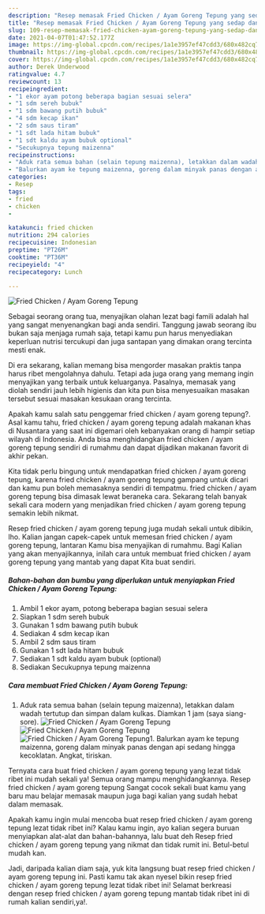 ```yaml
---
description: "Resep memasak Fried Chicken / Ayam Goreng Tepung yang sedap dan Mudah Dibuat"
title: "Resep memasak Fried Chicken / Ayam Goreng Tepung yang sedap dan Mudah Dibuat"
slug: 109-resep-memasak-fried-chicken-ayam-goreng-tepung-yang-sedap-dan-mudah-dibuat
date: 2021-04-07T01:47:52.177Z
image: https://img-global.cpcdn.com/recipes/1a1e3957ef47cdd3/680x482cq70/fried-chicken-ayam-goreng-tepung-foto-resep-utama.jpg
thumbnail: https://img-global.cpcdn.com/recipes/1a1e3957ef47cdd3/680x482cq70/fried-chicken-ayam-goreng-tepung-foto-resep-utama.jpg
cover: https://img-global.cpcdn.com/recipes/1a1e3957ef47cdd3/680x482cq70/fried-chicken-ayam-goreng-tepung-foto-resep-utama.jpg
author: Derek Underwood
ratingvalue: 4.7
reviewcount: 13
recipeingredient:
- "1 ekor ayam potong beberapa bagian sesuai selera"
- "1 sdm sereh bubuk"
- "1 sdm bawang putih bubuk"
- "4 sdm kecap ikan"
- "2 sdm saus tiram"
- "1 sdt lada hitam bubuk"
- "1 sdt kaldu ayam bubuk optional"
- "Secukupnya tepung maizenna"
recipeinstructions:
- "Aduk rata semua bahan (selain tepung maizenna), letakkan dalam wadah tertutup dan simpan dalam kulkas. Diamkan 1 jam (saya siang-sore)."
- "Balurkan ayam ke tepung maizenna, goreng dalam minyak panas dengan api sedang hingga kecoklatan. Angkat, tiriskan."
categories:
- Resep
tags:
- fried
- chicken
- 

katakunci: fried chicken  
nutrition: 294 calories
recipecuisine: Indonesian
preptime: "PT26M"
cooktime: "PT36M"
recipeyield: "4"
recipecategory: Lunch

---
```



![Fried Chicken / Ayam Goreng Tepung](https://img-global.cpcdn.com/recipes/1a1e3957ef47cdd3/680x482cq70/fried-chicken-ayam-goreng-tepung-foto-resep-utama.jpg)

Sebagai seorang orang tua, menyajikan olahan lezat bagi famili adalah hal yang sangat menyenangkan bagi anda sendiri. Tanggung jawab seorang ibu bukan saja menjaga rumah saja, tetapi kamu pun harus menyediakan keperluan nutrisi tercukupi dan juga santapan yang dimakan orang tercinta mesti enak.

Di era  sekarang, kalian memang bisa mengorder masakan praktis tanpa harus ribet mengolahnya dahulu. Tetapi ada juga orang yang memang ingin menyajikan yang terbaik untuk keluarganya. Pasalnya, memasak yang diolah sendiri jauh lebih higienis dan kita pun bisa menyesuaikan masakan tersebut sesuai masakan kesukaan orang tercinta. 



Apakah kamu salah satu penggemar fried chicken / ayam goreng tepung?. Asal kamu tahu, fried chicken / ayam goreng tepung adalah makanan khas di Nusantara yang saat ini digemari oleh kebanyakan orang di hampir setiap wilayah di Indonesia. Anda bisa menghidangkan fried chicken / ayam goreng tepung sendiri di rumahmu dan dapat dijadikan makanan favorit di akhir pekan.

Kita tidak perlu bingung untuk mendapatkan fried chicken / ayam goreng tepung, karena fried chicken / ayam goreng tepung gampang untuk dicari dan kamu pun boleh memasaknya sendiri di tempatmu. fried chicken / ayam goreng tepung bisa dimasak lewat beraneka cara. Sekarang telah banyak sekali cara modern yang menjadikan fried chicken / ayam goreng tepung semakin lebih nikmat.

Resep fried chicken / ayam goreng tepung juga mudah sekali untuk dibikin, lho. Kalian jangan capek-capek untuk memesan fried chicken / ayam goreng tepung, lantaran Kamu bisa menyajikan di rumahmu. Bagi Kalian yang akan menyajikannya, inilah cara untuk membuat fried chicken / ayam goreng tepung yang mantab yang dapat Kita buat sendiri.

<!--inarticleads1-->

##### Bahan-bahan dan bumbu yang diperlukan untuk menyiapkan Fried Chicken / Ayam Goreng Tepung:

1. Ambil 1 ekor ayam, potong beberapa bagian sesuai selera
1. Siapkan 1 sdm sereh bubuk
1. Gunakan 1 sdm bawang putih bubuk
1. Sediakan 4 sdm kecap ikan
1. Ambil 2 sdm saus tiram
1. Gunakan 1 sdt lada hitam bubuk
1. Sediakan 1 sdt kaldu ayam bubuk (optional)
1. Sediakan Secukupnya tepung maizenna




<!--inarticleads2-->

##### Cara membuat Fried Chicken / Ayam Goreng Tepung:

1. Aduk rata semua bahan (selain tepung maizenna), letakkan dalam wadah tertutup dan simpan dalam kulkas. Diamkan 1 jam (saya siang-sore).
<img src="https://img-global.cpcdn.com/steps/6c1d3b5a7b233bb1/160x128cq70/fried-chicken-ayam-goreng-tepung-langkah-memasak-1-foto.jpg" alt="Fried Chicken / Ayam Goreng Tepung"><img src="https://img-global.cpcdn.com/steps/58fb0fd768443a7b/160x128cq70/fried-chicken-ayam-goreng-tepung-langkah-memasak-1-foto.jpg" alt="Fried Chicken / Ayam Goreng Tepung"><img src="https://img-global.cpcdn.com/steps/90d0b1aba26c352d/160x128cq70/fried-chicken-ayam-goreng-tepung-langkah-memasak-1-foto.jpg" alt="Fried Chicken / Ayam Goreng Tepung">1. Balurkan ayam ke tepung maizenna, goreng dalam minyak panas dengan api sedang hingga kecoklatan. Angkat, tiriskan.




Ternyata cara buat fried chicken / ayam goreng tepung yang lezat tidak ribet ini mudah sekali ya! Semua orang mampu menghidangkannya. Resep fried chicken / ayam goreng tepung Sangat cocok sekali buat kamu yang baru mau belajar memasak maupun juga bagi kalian yang sudah hebat dalam memasak.

Apakah kamu ingin mulai mencoba buat resep fried chicken / ayam goreng tepung lezat tidak ribet ini? Kalau kamu ingin, ayo kalian segera buruan menyiapkan alat-alat dan bahan-bahannya, lalu buat deh Resep fried chicken / ayam goreng tepung yang nikmat dan tidak rumit ini. Betul-betul mudah kan. 

Jadi, daripada kalian diam saja, yuk kita langsung buat resep fried chicken / ayam goreng tepung ini. Pasti kamu tak akan nyesel bikin resep fried chicken / ayam goreng tepung lezat tidak ribet ini! Selamat berkreasi dengan resep fried chicken / ayam goreng tepung mantab tidak ribet ini di rumah kalian sendiri,ya!.


